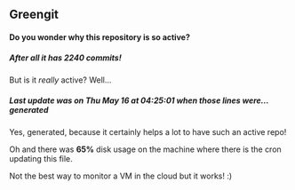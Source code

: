 ## Greengit

#### Do you wonder why this repository is so active?

##### After all it has 2240 commits!

But is it *really* active? Well...

##### Last update was on Thu May 16 at 04:25:01 when those lines were... generated

Yes, generated, because it certainly helps a lot to have such an active repo!

Oh and there was **65%** disk usage on the machine
where there is the cron updating this file.

Not the best way to monitor a VM in the cloud but it works! :)
